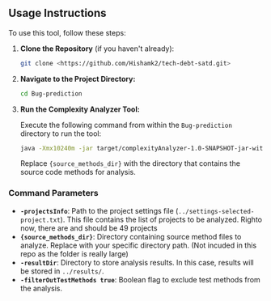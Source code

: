 ## Usage Instructions
To use this tool, follow these steps:

1. **Clone the Repository** (if you haven't already):
   ```sh
   git clone <https://github.com/Hishamk2/tech-debt-satd.git>
   ```
   
2. **Navigate to the Project Directory:**
   ```sh
   cd Bug-prediction
   ```

3. **Run the Complexity Analyzer Tool:**
   
   Execute the following command from within the `Bug-prediction` directory to run the tool:
   ```sh
   java -Xmx10240m -jar target/complexityAnalyzer-1.0-SNAPSHOT-jar-with-dependencies.jar -projectsInfo ../settings-selected-project.txt {source_methods_dir} -resultDir ../results/ -filterOutTestMethods true
   ```
   Replace `{source_methods_dir}` with the directory that contains the source code methods for analysis.

### Command Parameters
- **`-projectsInfo`**: Path to the project settings file (`../settings-selected-project.txt`). This file contains the list of projects to be analyzed. Righto now, there are and should be 49 projects
- **`{source_methods_dir}`**: Directory containing source method files to analyze. Replace with your specific directory path. (Not incuded in this repo as the folder is really large)
- **`-resultDir`**: Directory to store analysis results. In this case, results will be stored in `../results/`.
- **`-filterOutTestMethods true`**: Boolean flag to exclude test methods from the analysis.
